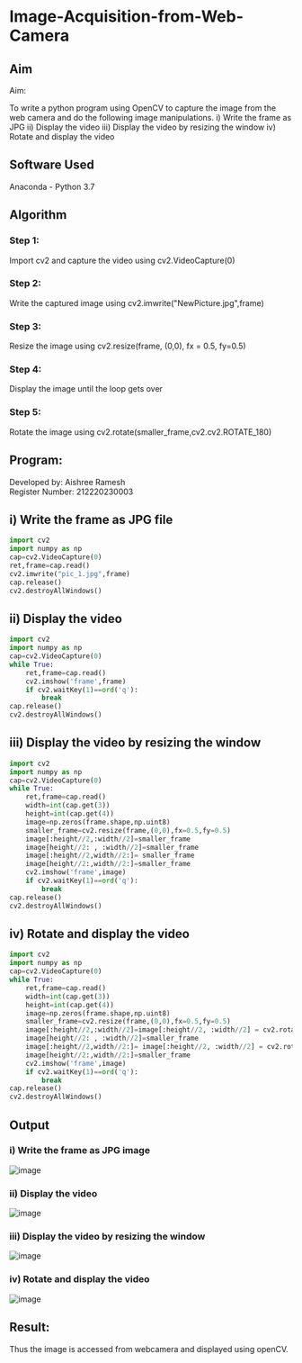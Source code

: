 # Image-Acquisition-from-Web-Camera
## Aim
 
Aim:
 
To write a python program using OpenCV to capture the image from the web camera and do the following image manipulations.
i) Write the frame as JPG 
ii) Display the video 
iii) Display the video by resizing the window
iv) Rotate and display the video

## Software Used
Anaconda - Python 3.7

## Algorithm
### Step 1:
Import cv2 and capture the video using cv2.VideoCapture(0)

### Step 2:
Write the captured image using cv2.imwrite("NewPicture.jpg",frame)

### Step 3:
Resize the image using cv2.resize(frame, (0,0), fx = 0.5, fy=0.5)

### Step 4:
Display the image until the loop gets over

### Step 5:
Rotate the image using cv2.rotate(smaller_frame,cv2.cv2.ROTATE_180)

## Program:

Developed by: Aishree Ramesh
<br>
Register Number: 212220230003

## i) Write the frame as JPG file
```python
import cv2
import numpy as np
cap=cv2.VideoCapture(0)
ret,frame=cap.read()
cv2.imwrite("pic_1.jpg",frame)
cap.release()
cv2.destroyAllWindows()
```

## ii) Display the video

```python
import cv2
import numpy as np
cap=cv2.VideoCapture(0)
while True:
    ret,frame=cap.read()
    cv2.imshow('frame',frame)
    if cv2.waitKey(1)==ord('q'):
        break
cap.release()
cv2.destroyAllWindows()
```

## iii) Display the video by resizing the window

```python
import cv2
import numpy as np
cap=cv2.VideoCapture(0)
while True:
    ret,frame=cap.read()
    width=int(cap.get(3))
    height=int(cap.get(4))
    image=np.zeros(frame.shape,np.uint8)
    smaller_frame=cv2.resize(frame,(0,0),fx=0.5,fy=0.5)
    image[:height//2,:width//2]=smaller_frame
    image[height//2: , :width//2]=smaller_frame
    image[:height//2,width//2:]= smaller_frame
    image[height//2:,width//2:]=smaller_frame
    cv2.imshow('frame',image)
    if cv2.waitKey(1)==ord('q'):
        break
cap.release()
cv2.destroyAllWindows()
```

## iv) Rotate and display the video
```python
import cv2
import numpy as np
cap=cv2.VideoCapture(0)
while True:
    ret,frame=cap.read()
    width=int(cap.get(3))
    height=int(cap.get(4))
    image=np.zeros(frame.shape,np.uint8)
    smaller_frame=cv2.resize(frame,(0,0),fx=0.5,fy=0.5)
    image[:height//2,:width//2]=image[:height//2, :width//2] = cv2.rotate(smaller_frame,cv2.cv2.ROTATE_180)
    image[height//2: , :width//2]=smaller_frame
    image[:height//2,width//2:]= image[:height//2, :width//2] = cv2.rotate(smaller_frame,cv2.cv2.ROTATE_180)
    image[height//2:,width//2:]=smaller_frame
    cv2.imshow('frame',image)
    if cv2.waitKey(1)==ord('q'):
        break
cap.release()
cv2.destroyAllWindows()

```
## Output

### i) Write the frame as JPG image
![image](https://user-images.githubusercontent.com/70213227/161396260-bfeed190-1556-4f1c-b6b5-7e8fad1e4aa9.png)


### ii) Display the video
![image](https://user-images.githubusercontent.com/70213227/161396299-cea5ee59-c701-4dfa-ab87-41b448e83429.png)


### iii) Display the video by resizing the window
![image](https://user-images.githubusercontent.com/70213227/163848734-0d87d2c7-2020-4abe-8d24-bc35747add5e.png)


### iv) Rotate and display the video
![image](https://user-images.githubusercontent.com/70213227/163848843-55fe54c7-f0c2-488c-bad2-4b250fcc061a.png)


## Result:
Thus the image is accessed from webcamera and displayed using openCV.
